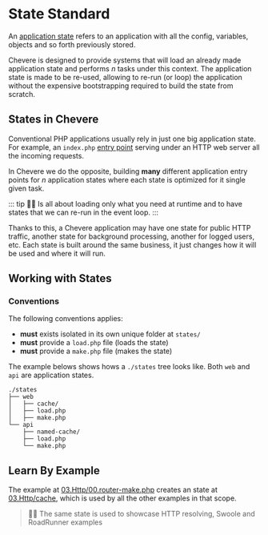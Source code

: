 # State Standard

An [application state](https://en.wikipedia.org/wiki/State_(computer_science)) refers to an application with all the config, variables, objects and so forth previously stored.

Chevere is designed to provide systems that will load an already made application state and performs _n_ tasks under this context. The application state is made to be re-used, allowing to re-run (or loop) the application without the expensive bootstrapping required to build the state from scratch.

## States in Chevere

Conventional PHP applications usually rely in just one big application state. For example, an `index.php` [entry point](https://en.wikipedia.org/wiki/Entry_point) serving under an HTTP web server all the incoming requests.

In Chevere we do the opposite, building **many** different application entry points for _n_ application states where each state is optimized for it single given task.

::: tip
🧔🏾 Is all about loading only what you need at runtime and to have states that we can re-run in the event loop.
:::

Thanks to this, a Chevere application may have one state for public HTTP traffic, another state for background processing, another for logged users, etc. Each state is built around the same business, it just changes how it will be used and where it will run.

## Working with States

### Conventions

The following conventions applies:

* **must** exists isolated in its own unique folder at `states/`
* **must** provide a `load.php` file (loads the state)
* **must** provide a `make.php` file (makes the state)

The example belows shows hows a `./states` tree looks like. Both `web` and `api` are application states.

```shell
./states
├── web
│   ├── cache/
│   ├── load.php
│   ├── make.php
└── api
    ├── named-cache/
    ├── load.php
    └── make.php
```

## Learn By Example

The example at [03.Http/00.router-make.php](https://github.com/chevere/examples/blob/master/03.Http/00.router-make.php) creates an state at [03.Http/cache](https://github.com/chevere/examples/tree/master/03.Http/cache), which is used by all the other examples in that scope.

> 🧔🏾 The same state is used to showcase HTTP resolving, Swoole and RoadRunner examples
